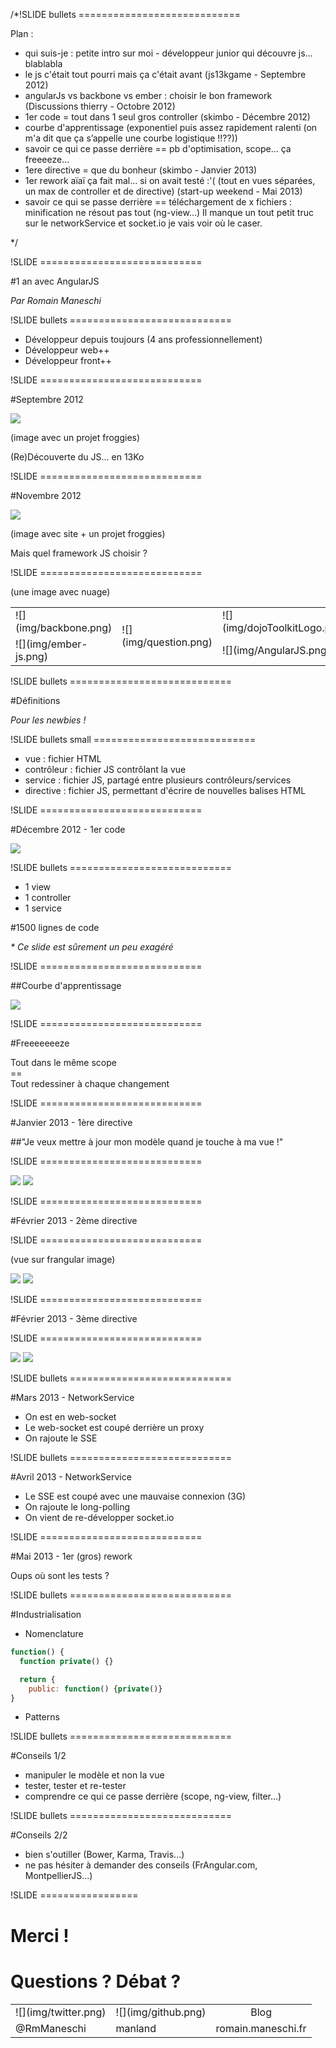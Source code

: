 /*!SLIDE bullets ============================

Plan :

- qui suis-je : petite intro sur moi - développeur junior qui découvre js... blablabla
- le js c'était tout pourri mais ça c'était avant (js13kgame - Septembre 2012)
- angularJs vs backbone vs ember : choisir le bon framework (Discussions thierry - Octobre 2012)
- 1er code = tout dans 1 seul gros controller (skimbo - Décembre 2012)
- courbe d'apprentissage (exponentiel puis assez rapidement ralenti (on m'a dit que ça s’appelle une courbe logistique !!??))
- savoir ce qui ce passe derrière == pb d'optimisation, scope... ça freeeeze...
- 1ere directive = que du bonheur (skimbo - Janvier 2013)
- 1er rework aïaï ça fait mal... si on avait testé :'( (tout en vues séparées, un max de controller et de directive) (start-up weekend - Mai 2013)
- savoir ce qui se passe derrière == téléchargement de x fichiers : minification ne résout pas tout (ng-view...)
Il manque un tout petit truc sur le networkService et socket.io je vais voir où le caser.

*/

!SLIDE ============================

#1 an avec AngularJS

<i>Par Romain Maneschi</i>

!SLIDE bullets ============================

* Développeur depuis toujours (4 ans professionnellement)
* Développeur web++
* Développeur front++

!SLIDE ============================

#Septembre 2012

![](img/js13kgame.png)

(image avec un projet froggies)

(Re)Découverte du JS... en 13Ko

!SLIDE ============================

#Novembre 2012

![](img/logo_skimbo.png)

(image avec site + un projet froggies)

Mais quel framework JS choisir ?

!SLIDE ============================

(une image avec nuage)

<center>
<table>
  <tbody>
    <tr>
      <td>![](img/backbone.png)</td>
      <td rowspan="2">![](img/question.png)</td>
      <td>![](img/dojoToolkitLogo.png)</td>
    </tr>
    <tr>
      <td>![](img/ember-js.png)</td>
      <td>![](img/AngularJS.png)</td>
    </tr>
  </tbody>
</table>
</center>

!SLIDE bullets ============================

#Définitions

<i>Pour les newbies !</i>

!SLIDE bullets small ============================

* <span class="bigger red">vue</span> : fichier HTML
* <span class="bigger red">contrôleur</span> : fichier JS contrôlant la vue
* <span class="bigger red">service</span> : fichier JS, partagé entre plusieurs contrôleurs/services
* <span class="bigger red">directive</span> : fichier JS, permettant d'écrire de nouvelles balises HTML

!SLIDE ============================

#Décembre 2012 - 1er code

![](img/Skimbo-update-17-12-2012.png)

!SLIDE bullets ============================

* 1 view
* 1 controller
* 1 service

#1500 lignes de code

<i>* Ce slide est sûrement un peu exagéré</i>

!SLIDE ============================

##Courbe d'apprentissage

![](img/logistique.jpg)

!SLIDE ============================

#Freeeeeeeze

Tout dans le même scope<br />
== <br />
Tout redessiner à chaque changement

!SLIDE ============================

#Janvier 2013 - 1ère directive

##"Je veux mettre à jour mon modèle quand je touche à ma vue !"

!SLIDE ============================

![](img/directiveScroll.png)
![](img/directiveScrollVue.png)

!SLIDE ============================

#Février 2013 - 2ème directive

!SLIDE ============================

(vue sur frangular image)

![](img/directiveDrag.png)
![](img/directiveDragVue.png)

!SLIDE ============================

#Février 2013 - 3ème directive

!SLIDE ============================

![](img/directivesDateTime.png)
![](img/directivesDateTimeVue.png)

!SLIDE bullets ============================

#Mars 2013 - NetworkService

* On est en web-socket
* Le web-socket est coupé derrière un proxy
* On rajoute le SSE

!SLIDE bullets ============================

#Avril 2013 - NetworkService

* Le SSE est coupé avec une mauvaise connexion (3G)
* On rajoute le long-polling
* On vient de re-développer socket.io

!SLIDE ============================

#Mai 2013 - 1er (gros) rework

Oups où sont les tests ?

!SLIDE bullets ============================

#Industrialisation

* Nomenclature
```javascript
function() {
  function private() {}

  return {
    public: function() {private()}
}
```
* Patterns

!SLIDE bullets ============================

#Conseils 1/2

* manipuler le modèle et non la vue
* tester, tester et re-tester
* comprendre ce qui ce passe derrière (scope, ng-view, filter...)

!SLIDE bullets ============================

#Conseils 2/2

* bien s'outiller (Bower, Karma, Travis...)
* ne pas hésiter à demander des conseils (FrAngular.com, MontpellierJS...)

!SLIDE =================

# Merci !
# Questions ? Débat ?

<center>
  <table>
    <tbody>
      <tr>
        <td align="center">![](img/twitter.png)</td>
        <td align="center">![](img/github.png)</td>
        <td align="center">Blog</td>
      </tr>
      <tr>
        <td>@RmManeschi</td>
        <td>manland</td>
        <td>romain.maneschi.fr</td>
      </tr>
    </tbody>
  </table>
</center>
